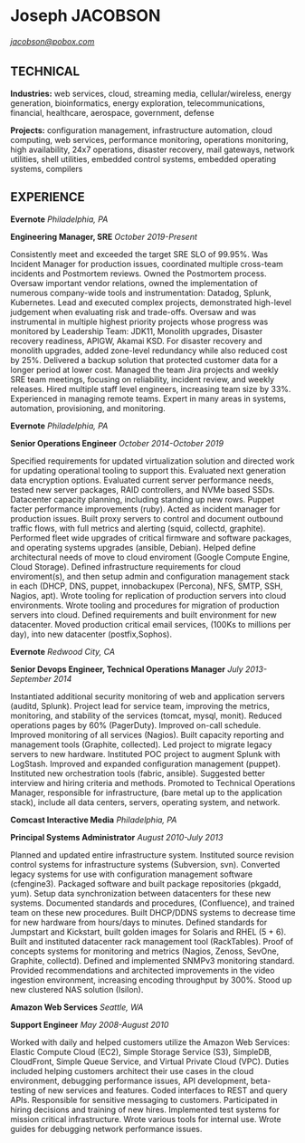 # Joseph JACOBSON
###### jacobson@pobox.com


## TECHNICAL
**Industries:**  web services, cloud, streaming media, cellular/wireless, energy generation, bioinformatics, energy exploration, telecommunications, financial, healthcare, aerospace, government, defense

**Projects:**  configuration management, infrastructure automation, cloud computing, web services, performance monitoring, operations monitoring, high availability, 24x7 operations, disaster recovery, mail gateways, network utilities, shell utilities, embedded control systems, embedded operating systems, compilers


## EXPERIENCE
**Evernote**	*Philadelphia, PA*

**Engineering Manager, SRE**	*October 2019-Present*

Consistently meet and exceeded the target SRE SLO of 99.95%.  Was Incident
Manager for production issues, coordinated multiple cross-team incidents and
Postmortem reviews.  Owned the Postmortem process.  Oversaw important vendor
relations, owned the implementation of numerous company-wide tools and
instrumentation: Datadog, Splunk, Kubernetes.  Lead and executed complex
projects, demonstrated high-level judgement when evaluating risk and
trade-offs.  Oversaw and was instrumental in multiple highest priority
projects whose progress was monitored by Leadership Team:  JDK11, Monolith
upgrades, Disaster recovery readiness, APIGW, Akamai KSD.  For disaster
recovery and monolith upgrades, added zone-level redundancy while also
reduced cost by 25%.  Delivered a backup solution that protected customer
data for a longer period at lower cost.  Managed the team Jira projects and
weekly SRE team meetings, focusing on reliability, incident review, and
weekly releases.  Hired multiple staff level engineers, increasing team size
by 33%.  Experienced in managing remote teams.  Expert in many areas in
systems, automation, provisioning, and monitoring.


**Evernote**	*Philadelphia, PA*

**Senior Operations Engineer**	*October 2014-October 2019*

Specified requirements for updated virtualization solution and directed work
for updating operational tooling to support this.  Evaluated next generation
data encryption options.  Evaluated current server performance needs, tested
new server packages, RAID controllers, and NVMe based SSDs.  Datacenter
capacity planning, including standing up new rows. Puppet facter performance
improvements (ruby).  Acted as incident manager for production issues.
Built proxy servers to control and document outbound traffic flows, with
full metrics and alerting (squid, collectd, graphite).  Performed fleet wide
upgrades of critical firmware and software packages, and operating systems
upgrades (ansible, Debian).  Helped define architectural needs of move to
cloud enviroment (Google Compute Engine, Cloud Storage).  Defined
infrastructure requirements for cloud enviroment(s), and then setup admin
and configuration management stack in each (DHCP, DNS, puppet, innobackupex
(Percona), NFS, SMTP, SSH, Nagios, apt).  Wrote tooling for replication of
production servers into cloud environments.  Wrote tooling and procedures
for migration of production servers into cloud.  Defined requirements and
built environment for new datacenter.  Moved production critical email
services, (100Ks to millions per day), into new datacenter (postfix,Sophos).


**Evernote**	*Redwood City, CA*

**Senior Devops Engineer, Technical Operations Manager**	*July 2013-September 2014*

Instantiated additional security monitoring of web and application servers
(auditd, Splunk).  Project lead for service team, improving the metrics,
monitoring, and stability of the services (tomcat, mysql, monit).  Reduced
operations pages by 60% (PagerDuty).  Improved on-call schedule.  Improved
monitoring of all services (Nagios).  Built capacity reporting and
management tools (Graphite, collected).  Led project to migrate legacy
servers to new hardware.  Instituted POC project to augment Splunk with
LogStash.  Improved and expanded configuration management (puppet).
Instituted new orchestration tools (fabric, ansible).  Suggested better
interview and hiring criteria and methods.  Promoted to Technical Operations
Manager, responsible for infrastructure, (bare metal up to the application
stack), include all data centers, servers, operating system, and network.


**Comcast Interactive Media**	*Philadelphia, PA*

**Principal Systems Administrator**	*August 2010-July 2013*

Planned and updated entire infrastructure system.  Instituted source
revision control systems for infrastructure systems (Subversion, svn).
Converted legacy systems for use with configuration management software
(cfengine3).  Packaged software and built package repositories (pkgadd,
yum).  Setup data synchronization between datacenters for these new systems.
Documented standards and procedures, (Confluence), and trained team on these
new procedures.  Built DHCP/DDNS systems to decrease time for new hardware
from hours/days to minutes. Defined standards for Jumpstart and Kickstart,
built golden images for Solaris and RHEL (5 + 6).   Built and instituted
datacenter rack management tool (RackTables).  Proof of concepts systems for
monitoring and metrics (Nagios, Zenoss, SevOne, Graphite, collectd).
Defined and implemented SNMPv3 monitoring standard.  Provided
recommendations and architected improvements in the video ingestion
environment, increasing encoding throughput by 300%.  Stood up new clustered
NAS solution (Isilon).


**Amazon Web Services**	*Seattle, WA*

**Support Engineer**	*May 2008-August 2010*

Worked with daily and helped customers utilize the Amazon Web Services:
Elastic Compute Cloud (EC2), Simple Storage Service (S3), SimpleDB,
CloudFront, Simple Queue Service, and Virtual Private Cloud (VPC).  Duties
included helping customers architect their use cases in the cloud
environment, debugging performance issues, API development, beta-testing of
new services and features.  Coded interfaces to REST and query APIs.
Responsible for sensitive messaging to customers.  Participated in hiring
decisions and training of new hires.  Implemented test systems for mission
critical infrastructure.  Wrote various tools for internal use. Wrote guides
for debugging network performance issues.


